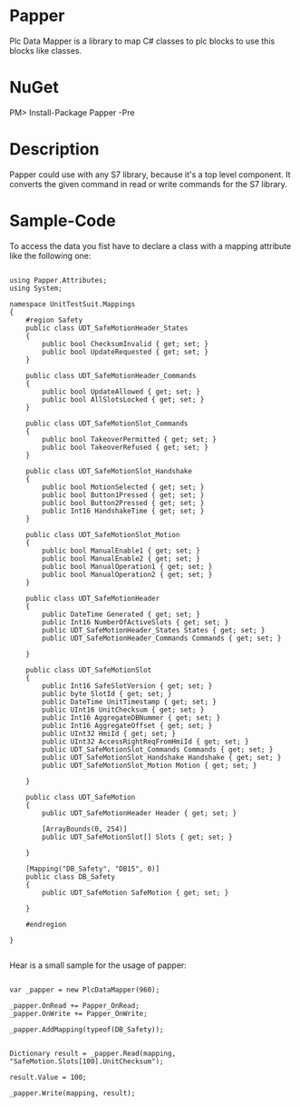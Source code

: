# Papper
Plc Data Mapper is a library to map C# classes to plc blocks to use this blocks like classes.

NuGet
=====
PM>  Install-Package Papper -Pre

Description
==============================
Papper could use with any S7 library, because it's a top level component. It converts the given command in read or write commands for the S7 library.


Sample-Code
==============================

To access the data you fist have to declare a class with a mapping attribute like the following one:
<pre><code>
using Papper.Attributes;
using System;

namespace UnitTestSuit.Mappings
{
    #region Safety
    public class UDT_SafeMotionHeader_States
    {
        public bool ChecksumInvalid { get; set; }
        public bool UpdateRequested { get; set; }
    }

    public class UDT_SafeMotionHeader_Commands
    {
        public bool UpdateAllowed { get; set; }
        public bool AllSlotsLocked { get; set; }
    }

    public class UDT_SafeMotionSlot_Commands
    {
        public bool TakeoverPermitted { get; set; }
        public bool TakeoverRefused { get; set; }
    }

    public class UDT_SafeMotionSlot_Handshake
    {
        public bool MotionSelected { get; set; }
        public bool Button1Pressed { get; set; }
        public bool Button2Pressed { get; set; }
        public Int16 HandshakeTime { get; set; }
    }

    public class UDT_SafeMotionSlot_Motion
    {
        public bool ManualEnable1 { get; set; }
        public bool ManualEnable2 { get; set; }
        public bool ManualOperation1 { get; set; }
        public bool ManualOperation2 { get; set; }
    }

    public class UDT_SafeMotionHeader
    {
        public DateTime Generated { get; set; }
        public Int16 NumberOfActiveSlots { get; set; }
        public UDT_SafeMotionHeader_States States { get; set; }
        public UDT_SafeMotionHeader_Commands Commands { get; set; }

    }

    public class UDT_SafeMotionSlot
    {
        public Int16 SafeSlotVersion { get; set; }
        public byte SlotId { get; set; }
        public DateTime UnitTimestamp { get; set; }
        public UInt16 UnitChecksum { get; set; }
        public Int16 AggregateDBNummer { get; set; }
        public Int16 AggregateOffset { get; set; }
        public UInt32 HmiId { get; set; }
        public UInt32 AccessRightReqFromHmiId { get; set; }
        public UDT_SafeMotionSlot_Commands Commands { get; set; }
        public UDT_SafeMotionSlot_Handshake Handshake { get; set; }
        public UDT_SafeMotionSlot_Motion Motion { get; set; }

    }

    public class UDT_SafeMotion
    {
        public UDT_SafeMotionHeader Header { get; set; }

        [ArrayBounds(0, 254)]
        public UDT_SafeMotionSlot[] Slots { get; set; }

    }

    [Mapping("DB_Safety", "DB15", 0)]
    public class DB_Safety
    {
        public UDT_SafeMotion SafeMotion { get; set; }

    }

    #endregion

}

</code></pre>


Hear is a small sample for the usage of papper:
<pre><code>
var _papper = new PlcDataMapper(960);

_papper.OnRead += Papper_OnRead;
_papper.OnWrite += Papper_OnWrite;

_papper.AddMapping(typeof(DB_Safety));


Dictionary<string,object> result = _papper.Read(mapping, "SafeMotion.Slots[100].UnitChecksum");

result.Value = 100;

_papper.Write(mapping, result);

</code></pre>